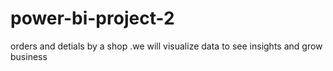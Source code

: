 # power-bi-project-2
orders and detials by a shop .we will visualize data to see insights and grow business
